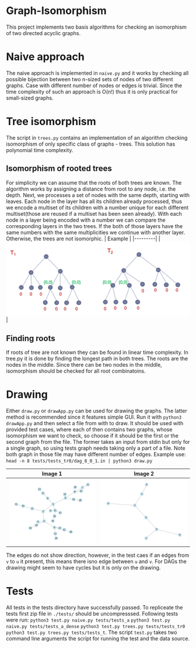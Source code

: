 # Graph-Isomorphism

This project implements two basis algorithms for checking an isomorphism of two directed acyclic graphs.

# Naive approach
The naive approach is implemented in `naive.py` and it works by checking all possible bijection between two n-sized sets of nodes of two different graphs. Case with different number of nodes or edges is trivial. Since the time complexity of such an approach is O(n!) thus it is only practical for small-sized graphs.

# Tree isomorphism
The script in `trees.py` contains an implementation of an algorithm checking isomorphism of only specific class of graphs - trees. This solution has polynomial time complexity. 
## Isomorphism of rooted trees
For simplicity we can assume that the roots of both trees are known. The algorithm works by assigning a distance from root to any node, i.e. the depth. Next, we processes a set of nodes with the same depth, starting with leaves. Each node in the layer has all its children already processed, thus we encode a multiset of its children with a number unique for each different multiset(those are reused if a multiset has been seen already). With each node in a layer being encoded with a number we can compare the corresponding layers in the two trees. If the both of those layers have the same numbers with the same multiplicities we continue with another layer. Otherwise, the trees are not isomorphic. 
| Example |
|---------|
| ![Isomorhism](./images/figure.png)|

## Finding roots
If roots of tree are not known they can be found in linear time complexity. In tree.py it is done by finding the longest path in both trees. The roots are the nodes in the middle. Since there can be two nodes in the middle, isomorphism should be checked for all root combinatoins.

# Drawing
Either `draw.py` or `drawApp.py` can be used for drawing the graphs. 
The latter method is recommended since it features simple GUI. Run it with `python3 drawApp.py` and then select a file from with to draw. It should be used with provided test cases, where each of then contains two graphs, whose isomorphism we want to check, so choose if it should be the first or the second graph from the file.
The former takes an input from stdin but only for a single graph, so using tests graph needs taking only a part of a file. Note both graph in those file may have different number of edges. Example use:
`head -n 8 tests/tests_tr0/dag_8_0_1.in | python3 draw.py`

| Image 1 | Image 2 |
|---------|---------|
| ![Image 1](./images/sample_drawing.png) | ![Image 2](./images/sample_drawing2.png) |

The edges do not show direction, however, in the test caes if an edges from `v` to `u` it present, this means there isno edge between `u` and `v`. For DAGs the drawing might seem to have cycles but it is only on the drawing.

# Tests
All tests in the tests directory have successfully passed.
To repliceate the tests first zip file in `./tests/` should be uncompresssed. Following tests were run:
`python3 test.py naive.py tests/tests_a`
`python3 test.py naive.py tests/tests_a_dense`
`python3 test.py trees.py tests/tests_tr0`
`python3 test.py trees.py tests/tests_t`. The script `test.py` takes two command line arguments the script for running the test and the data source.

